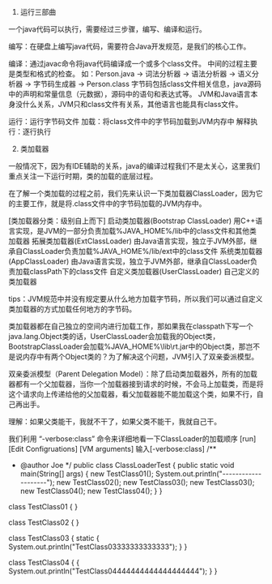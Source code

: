 1. 运行三部曲

一个java代码可以执行，需要经过三步骤，编写、编译和运行。

编写：在硬盘上编写java代码，需要符合Java开发规范，是我们的核心工作。

编译：通过javac命令将java代码编译成一个或多个class文件。
中间的过程主要是类型和格式的检查。
如：Person.java -> 词法分析器 -> 语法分析器 -> 语义分析器 -> 字节码生成器 -> Person.class
字节码包括class文件相关信息，java源码中的声明和常量信息（元数据），源码中的语句和表达式等。
JVM和Java语言本身没什么关系，JVM只和class文件有关系，其他语言也能具有class文件。

运行：运行字节码文件
加载：将class文件中的字节码加载到JVM内存中
解释执行：逐行执行

2. 类加载器

一般情况下，因为有IDE辅助的关系，java的编译过程我们不是太关心，这里我们重点关注一下运行时期，类的加载的底层过程。

在了解一个类加载的过程之前，我们先来认识一下类加载器ClassLoader，因为它的主要工作，就是将.class文件中的字节码加载的JVM内存中。

[类加载器分类：级别自上而下]
启动类加载器(Bootstrap ClassLoader) 用C++语言实现，是JVM的一部分负责加载%JAVA_HOME%/lib中的class文件和其他类加载器
拓展类加载器(ExtClassLoader) 由Java语言实现，独立于JVM外部，继承自ClassLoader负责加载%JAVA_HOME%/lib/ext中的class文件
系统类加载器(AppClassLoader) 由Java语言实现，独立于JVM外部，继承自ClassLoader负责加载classPath下的class文件
自定义类加载器(UserClassLoader) 自己定义的类加载器

tips：JVM规范中并没有规定要从什么地方加载字节码，所以我们可以通过自定义类加载器的方式加载任何地方的字节码。

类加载器都在自己独立的空间内进行加载工作，那如果我在classpath下写一个java.lang.Object类的话，UserClassLoader会加载我的Object类，BootstrapClassLoader会加载%JAVA_HOME%\lib\rt.jar中的Object类，那岂不是说内存中有两个Object类的？为了解决这个问题，JVM引入了双亲委派模型。

双亲委派模型（Parent Delegation Model）：除了启动类加载器外，所有的加载器都有一个父加载器，当你一个加载器接到请求的时候，不会马上加载类，而是将这个请求向上传递给他的父加载器，看父加载器能不能加载这个类，如果不行，自己再出手。

理解：如果父类能干，我就不干了，如果父类不能干，我就自己干。

我们利用 “-verbose:class” 命令来详细地看一下ClassLoader的加载顺序
[run]
[Edit Configruations]
[VM arguments]
输入[-verbose:class]
/**
 * @author Joe
 */
public class ClassLoaderTest {
    public static void main(String[] args) {
        new TestClass01();
        System.out.println("--------------------");
        new TestClass02();
        new TestClass03();
        new TestClass03();
        new TestClass04();
        new TestClass04();
    }
}

class TestClass01 { }

class TestClass02 { }

class TestClass03 {
    static {
        System.out.println("TestClass03333333333333");
    }
}

class TestClass04 {
    {
        System.out.println("TestClass04444444444444444444");
    }
}

